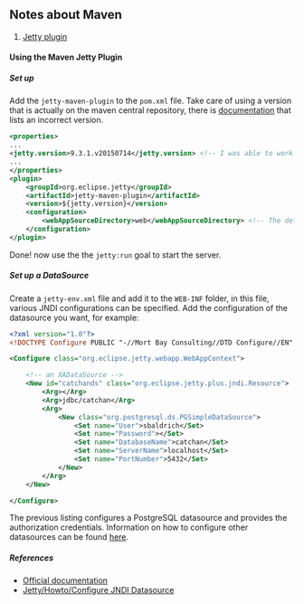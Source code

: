 ## Notes about Maven
1. [Jetty plugin](#jetty)

<a name="jetty"></a>
#### Using the Maven Jetty Plugin

##### Set up

Add the `jetty-maven-plugin` to the `pom.xml` file. Take care of using a version that is actually on the maven central repository, there is [documentation](http://www.eclipse.org/jetty/documentation/current/jetty-maven-plugin.html#configuring-security-settings) that lists an incorrect version.

```xml
<properties>
...
<jetty.version>9.3.1.v20150714</jetty.version> <!-- I was able to work with this version-->
...
</properties>
<plugin>
	<groupId>org.eclipse.jetty</groupId>
	<artifactId>jetty-maven-plugin</artifactId>
	<version>${jetty.version}</version>
	<configuration>
		<webAppSourceDirectory>web</webAppSourceDirectory> <!-- The default is src/main/webapp -->
	</configuration>
</plugin>
```

Done! now use the the `jetty:run` goal to start the server.

##### Set up a DataSource

Create a `jetty-env.xml` file and add it to the `WEB-INF` folder, in this file, various JNDI configurations can be specified.
Add the configuration of the datasource you want, for example:

```xml
<?xml version="1.0"?>
<!DOCTYPE Configure PUBLIC "-//Mort Bay Consulting//DTD Configure//EN" "http://www.eclipse.org/jetty/configure_9_0.dtd">

<Configure class="org.eclipse.jetty.webapp.WebAppContext">

	<!-- an XADataSource -->
	<New id="catchands" class="org.eclipse.jetty.plus.jndi.Resource">
		<Arg></Arg>
		<Arg>jdbc/catchan</Arg>
		<Arg>
			<New class="org.postgresql.ds.PGSimpleDataSource">
				<Set name="User">sbaldrich</Set>
				<Set name="Password"></Set>
				<Set name="DatabaseName">catchan</Set>
				<Set name="ServerName">localhost</Set>
				<Set name="PortNumber">5432</Set>
			</New>
		</Arg>
	</New>

</Configure>
```
The previous listing configures a PostgreSQL datasource and provides the authorization credentials. Information on how to configure other datasources can be found [here](http://wiki.eclipse.org/Jetty/Howto/Configure_JNDI_Datasource).

##### References

* [Official documentation](http://www.eclipse.org/jetty/documentation/current/jetty-maven-plugin.html)
* [Jetty/Howto/Configure JNDI Datasource](http://wiki.eclipse.org/Jetty/Howto/Configure_JNDI_Datasource)
